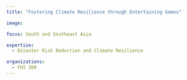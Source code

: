 ```yaml
---
title: "Fostering Climate Resilience through Entertaining Games"

image: 

focus: South and Southeast Asia

expertise:
  - Disaster Risk Reduction and Climate Resilience

organizations:
  - FHI 360
---
```

